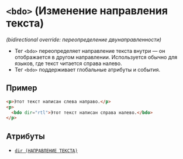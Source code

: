 # `<bdo>` (Изменение направления текста)

_(bidirectional override: переопределение двунаправленности)_

- Тег `<bdo>` переопределяет направление текста внутри — он отображается в другом направлении. Используется обычно для языков, где текст читается справа налево.
- Тег `<bdo>` поддерживает глобальные атрибуты и события.

## Пример

```html
<p>Этот текст написан слева направо.</p>
<p>
  <bdo dir="rtl">Этот текст написан справа налево.</bdo>
</p>
```

## Атрибуты

- [`dir (НАПРАВЛЕНИЕ ТЕКСТА)`](<../ATTRIBUTES/dir (НАПРАВЛЕНИЕ ТЕКСТА).md>)
